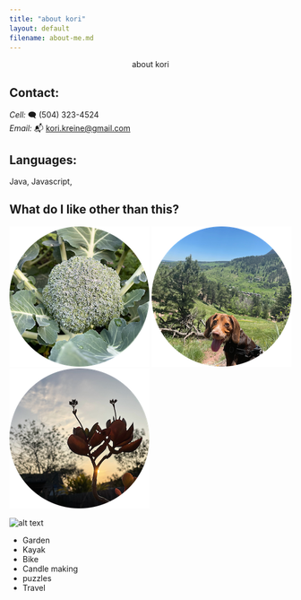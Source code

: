 ```yaml
---
title: "about kori"
layout: default
filename: about-me.md
---
```


<div align="center">
    about kori
</div>

## Contact:

_Cell:_ 🗨️ (504) 323-4524‬  
_Email:_ 📬 kori.kreine@gmail.com

## Languages:
Java, Javascript,

## What do I like other than this?

<img src="/assets/images/circle-broc.png" alt="broccoli">
<img src="/assets/images/circle-andy.png" alt="andy">
<img src="/assets/images/circle-kalanchoe.png" alt="kalanchoe">

![alt text](https://github.com/kkreine/kkreine.github.io/tree/main/assets/images/circle-broc.png "I like gardening")

- Garden
- Kayak
- Bike
- Candle making
- puzzles
- Travel
